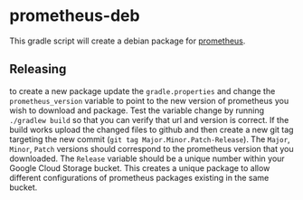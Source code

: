 # prometheus-deb

This gradle script will create a debian package for [prometheus](https://prometheus.io/).

## Releasing

to create a new package update the `gradle.properties` and change the `prometheus_version` variable to point to the new 
version of prometheus you wish to download and package. Test the variable change by running `./gradlew build` so that 
you can verify that url and version is correct. If the build works upload the changed files to github and then create a 
new git tag targeting the new commit (`git tag Major.Minor.Patch-Release`). The `Major`, `Minor`, `Patch` versions 
should correspond to the prometheus version that you downloaded. The `Release` variable should be a unique number within
your Google Cloud Storage bucket. This creates a unique package to allow different configurations of prometheus packages
existing in the same bucket.